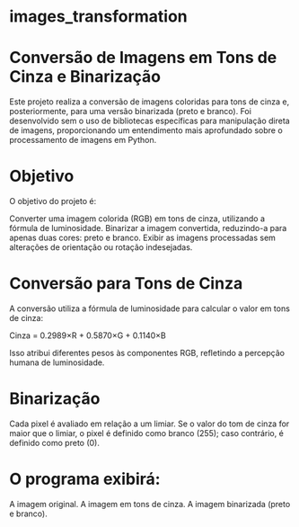 # images_transformation

# Conversão de Imagens em Tons de Cinza e Binarização
Este projeto realiza a conversão de imagens coloridas para tons de cinza e, posteriormente, para uma versão binarizada (preto e branco). Foi desenvolvido sem o uso de bibliotecas específicas para manipulação direta de imagens, proporcionando um entendimento mais aprofundado sobre o processamento de imagens em Python.

# Objetivo
O objetivo do projeto é:

Converter uma imagem colorida (RGB) em tons de cinza, utilizando a fórmula de luminosidade.
Binarizar a imagem convertida, reduzindo-a para apenas duas cores: preto e branco.
Exibir as imagens processadas sem alterações de orientação ou rotação indesejadas.

# Conversão para Tons de Cinza
A conversão utiliza a fórmula de luminosidade para calcular o valor em tons de cinza:

Cinza = 0.2989×R + 0.5870×G + 0.1140×B

Isso atribui diferentes pesos às componentes RGB, refletindo a percepção humana de luminosidade.

# Binarização
Cada pixel é avaliado em relação a um limiar. Se o valor do tom de cinza for maior que o limiar, o pixel é definido como branco (255); caso contrário, é definido como preto (0).

# O programa exibirá:

A imagem original.
A imagem em tons de cinza.
A imagem binarizada (preto e branco).
